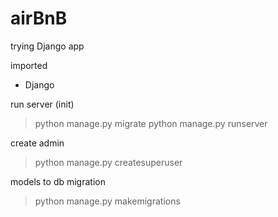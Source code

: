 # airBnB

trying Django app

imported

- Django

run server (init)

> python manage.py migrate
> python manage.py runserver

create admin

> python manage.py createsuperuser

models to db migration

> python manage.py makemigrations
